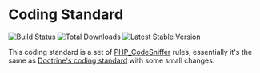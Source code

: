 # Coding Standard

[![Build Status](https://img.shields.io/travis/com/lcobucci/coding-standard/6.0.x.svg?style=flat-square)](http://travis-ci.com/lcobucci/coding-standard)
[![Total Downloads](https://img.shields.io/packagist/dt/lcobucci/coding-standard.svg?style=flat-square)](https://packagist.org/packages/lcobucci/coding-standard)
[![Latest Stable Version](https://img.shields.io/packagist/v/lcobucci/coding-standard.svg?style=flat-square)](https://packagist.org/packages/lcobucci/coding-standard)

This coding standard is a set of [PHP_CodeSniffer](https://github.com/squizlabs/PHP_CodeSniffer) rules, essentially it's
the same as [Doctrine's coding standard](https://github.com/doctrine/coding-standard) with some small changes.
